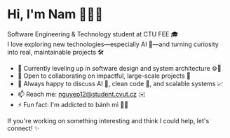 # Hi, I'm Nam 👋🧑‍💻

Software Engineering & Technology student at CTU FEE 🎓  
I love exploring new technologies—especially AI 🤖—and turning curiosity into real, maintainable projects 🛠️

- 🌱 Currently leveling up in software design and system architecture ⚙️🧠
- 🤝 Open to collaborating on impactful, large-scale projects 🚀
- 💬 Always happy to discuss AI 🤖, clean code 🧼, and scalable systems 📈
- 📫 Reach me: [nguyep12@student.cvut.cz](mailto:nguyep12@student.cvut.cz) ✉️
- ⚡ Fun fact: I'm addicted to bánh mì 🥖💛

If you're working on something interesting and think I could help, let's connect! ✨
